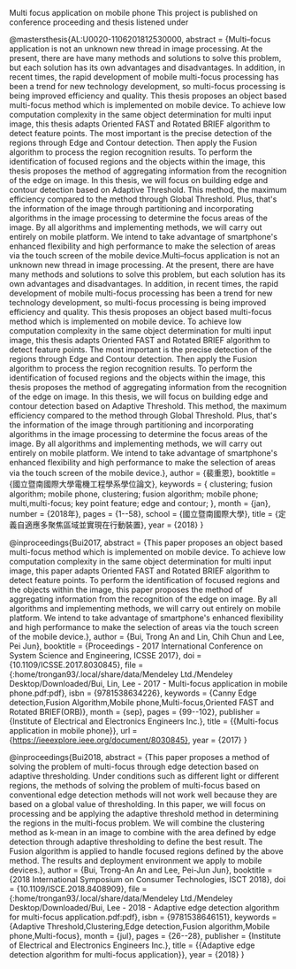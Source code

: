 Multi focus application on mobile phone
This project is published on conference proceeding and thesis listened under

@mastersthesis{AL:U0020-1106201812530000,
abstract = {Multi–focus application is not an unknown new thread in image processing. At the present, there are have many methods and solutions to solve this problem, but each solution has its own advantages and disadvantages. 
In addition, in recent times, the rapid development of mobile multi-focus processing has been a trend for new technology development, so multi-focus processing is being improved efficiency and quality.
This thesis proposes an object based multi-focus method which is implemented on mobile device. 
To achieve low computation complexity in the same object determination for multi input image, this thesis adapts Oriented FAST and Rotated BRIEF algorithm to detect feature points. The most important is the precise detection of the regions through Edge and Contour detection. Then apply the Fusion algorithm to process the region recognition results.
To perform the identification of focused regions and the objects within the image, this thesis proposes the method of aggregating information from the recognition of the edge on image. In this thesis, we will focus on building edge and contour detection based on Adaptive Threshold. This method, the maximum efficiency compared to the method through Global Threshold. Plus, that's the information of the image through partitioning and incorporating algorithms in the image processing to determine the focus areas of the image.
By all algorithms and implementing methods, we will carry out entirely on mobile platform. We intend to take advantage of smartphone's enhanced flexibility and high performance to make the selection of areas via the touch screen of the mobile device.Multi–focus application is not an unknown new thread in image processing. At the present, there are have many methods and solutions to solve this problem, but each solution has its own advantages and disadvantages. 
In addition, in recent times, the rapid development of mobile multi-focus processing has been a trend for new technology development, so multi-focus processing is being improved efficiency and quality.
This thesis proposes an object based multi-focus method which is implemented on mobile device. 
To achieve low computation complexity in the same object determination for multi input image, this thesis adapts Oriented FAST and Rotated BRIEF algorithm to detect feature points. The most important is the precise detection of the regions through Edge and Contour detection. Then apply the Fusion algorithm to process the region recognition results.
To perform the identification of focused regions and the objects within the image, this thesis proposes the method of aggregating information from the recognition of the edge on image. In this thesis, we will focus on building edge and contour detection based on Adaptive Threshold. This method, the maximum efficiency compared to the method through Global Threshold. Plus, that's the information of the image through partitioning and incorporating algorithms in the image processing to determine the focus areas of the image.
By all algorithms and implementing methods, we will carry out entirely on mobile platform. We intend to take advantage of smartphone's enhanced flexibility and high performance to make the selection of areas via the touch screen of the mobile device.},
author = {裴重恩},
booktitle = {國立暨南國際大學電機工程學系學位論文},
keywords = { clustering; fusion algorithm; mobile phone, clustering; fusion algorithm; mobile phone; multi,multi-focus; key point feature; edge and contour; },
month = {jan},
number = {2018年},
pages = {1--58},
school = {國立暨南國際大學},
title = {定義自適應多聚焦區域並實現在行動裝置},
year = {2018}
}

@inproceedings{Bui2017,
abstract = {This paper proposes an object based multi-focus method which is implemented on mobile device. To achieve low computation complexity in the same object determination for multi input image, this paper adapts Oriented FAST and Rotated BRIEF algorithm to detect feature points. To perform the identification of focused regions and the objects within the image, this paper proposes the method of aggregating information from the recognition of the edge on image. By all algorithms and implementing methods, we will carry out entirely on mobile platform. We intend to take advantage of smartphone's enhanced flexibility and high performance to make the selection of areas via the touch screen of the mobile device.},
author = {Bui, Trong An and Lin, Chih Chun and Lee, Pei Jun},
booktitle = {Proceedings - 2017 International Conference on System Science and Engineering, ICSSE 2017},
doi = {10.1109/ICSSE.2017.8030845},
file = {:home/trongan93/.local/share/data/Mendeley Ltd./Mendeley Desktop/Downloaded/Bui, Lin, Lee - 2017 - Multi-focus application in mobile phone.pdf:pdf},
isbn = {9781538634226},
keywords = {Canny Edge detection,Fusion Algorithm,Mobile phone,Multi-focus,Oriented FAST and Rotated BRIEF(ORB)},
month = {sep},
pages = {99--102},
publisher = {Institute of Electrical and Electronics Engineers Inc.},
title = {{Multi-focus application in mobile phone}},
url = {https://ieeexplore.ieee.org/document/8030845},
year = {2017}
}

@inproceedings{Bui2018,
abstract = {This paper proposes a method of solving the problem of multi-focus through edge detection based on adaptive thresholding. Under conditions such as different light or different regions, the methods of solving the problem of multi-focus based on conventional edge detection methods will not work well because they are based on a global value of thresholding. In this paper, we will focus on processing and be applying the adaptive threshold method in determining the regions in the multi-focus problem. We will combine the clustering method as k-mean in an image to combine with the area defined by edge detection through adaptive thresholding to define the best result. The Fusion algorithm is applied to handle focused regions defined by the above method. The results and deployment environment we apply to mobile devices.},
author = {Bui, Trong-An An and Lee, Pei-Jun Jun},
booktitle = {2018 International Symposium on Consumer Technologies, ISCT 2018},
doi = {10.1109/ISCE.2018.8408909},
file = {:home/trongan93/.local/share/data/Mendeley Ltd./Mendeley Desktop/Downloaded/Bui, Lee - 2018 - Adaptive edge detection algorithm for multi-focus application.pdf:pdf},
isbn = {9781538646151},
keywords = {Adaptive Threshold,Clustering,Edge detection,Fusion algorithm,Mobile phone,Multi-focus},
month = {jul},
pages = {26--28},
publisher = {Institute of Electrical and Electronics Engineers Inc.},
title = {{Adaptive edge detection algorithm for multi-focus application}},
year = {2018}
}


